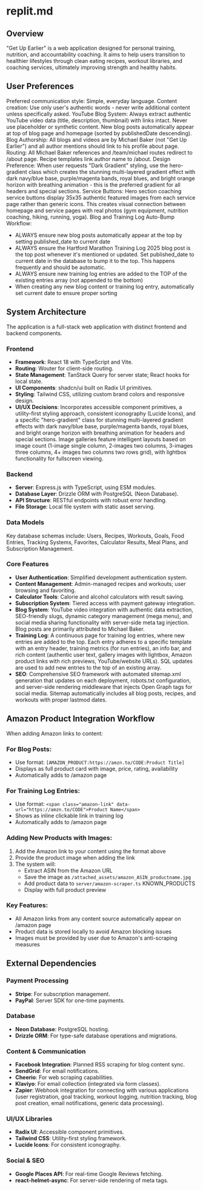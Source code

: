 # replit.md

## Overview
"Get Up Earlier" is a web application designed for personal training, nutrition, and accountability coaching. It aims to help users transition to healthier lifestyles through clean eating recipes, workout libraries, and coaching services, ultimately improving strength and healthy habits.

## User Preferences
Preferred communication style: Simple, everyday language.
Content creation: Use only user's authentic words - never write additional content unless specifically asked.
YouTube Blog System: Always extract authentic YouTube video data (title, description, thumbnail) with links intact. Never use placeholder or synthetic content. New blog posts automatically appear at top of blog page and homepage (sorted by publishedDate descending).
Blog Authorship: All blogs and videos are by Michael Baker (not "Get Up Earlier") and all author mentions should link to his profile about page.
Routing: All Michael Baker references and /team/michael routes redirect to /about page. Recipe templates link author name to /about.
Design Preference: When user requests "Dark Gradient" styling, use the hero-gradient class which creates the stunning multi-layered gradient effect with dark navy/blue base, purple/magenta bands, royal blues, and bright orange horizon with breathing animation - this is the preferred gradient for all headers and special sections.
Service Buttons: Hero section coaching service buttons display 35x35 authentic featured images from each service page rather than generic icons. This creates visual connection between homepage and service pages with real photos (gym equipment, nutrition coaching, hiking, running, yoga).
Blog and Training Log Auto-Bump Workflow: 
- ALWAYS ensure new blog posts automatically appear at the top by setting published_date to current date
- ALWAYS ensure the Hartford Marathon Training Log 2025 blog post is the top post whenever it's mentioned or updated. Set published_date to current date in the database to bump it to the top. This happens frequently and should be automatic.
- ALWAYS ensure new training log entries are added to the TOP of the existing entries array (not appended to the bottom)
- When creating any new blog content or training log entry, automatically set current date to ensure proper sorting

## System Architecture

The application is a full-stack web application with distinct frontend and backend components.

### Frontend
- **Framework**: React 18 with TypeScript and Vite.
- **Routing**: Wouter for client-side routing.
- **State Management**: TanStack Query for server state; React hooks for local state.
- **UI Components**: shadcn/ui built on Radix UI primitives.
- **Styling**: Tailwind CSS, utilizing custom brand colors and responsive design.
- **UI/UX Decisions**: Incorporates accessible component primitives, a utility-first styling approach, consistent iconography (Lucide Icons), and a specific "hero-gradient" class for stunning multi-layered gradient effects with dark navy/blue base, purple/magenta bands, royal blues, and bright orange horizon with breathing animation for headers and special sections. Image galleries feature intelligent layouts based on image count (1-image single column, 2-images two columns, 3-images three columns, 4+ images two columns two rows grid), with lightbox functionality for fullscreen viewing.

### Backend
- **Server**: Express.js with TypeScript, using ESM modules.
- **Database Layer**: Drizzle ORM with PostgreSQL (Neon Database).
- **API Structure**: RESTful endpoints with robust error handling.
- **File Storage**: Local file system with static asset serving.

### Data Models
Key database schemas include: Users, Recipes, Workouts, Goals, Food Entries, Tracking Systems, Favorites, Calculator Results, Meal Plans, and Subscription Management.

### Core Features
- **User Authentication**: Simplified development authentication system.
- **Content Management**: Admin-managed recipes and workouts; user browsing and favoriting.
- **Calculator Tools**: Calorie and alcohol calculators with result saving.
- **Subscription System**: Tiered access with payment gateway integration.
- **Blog System**: YouTube video integration with authentic data extraction, SEO-friendly slugs, dynamic category management (mega menu), and social media sharing functionality with server-side meta tag injection. Blog posts are primarily attributed to Michael Baker.
- **Training Log**: A continuous page for training log entries, where new entries are added to the top. Each entry adheres to a specific template with an entry header, training metrics (for run entries), an info bar, and rich content (authentic user text, gallery images with lightbox, Amazon product links with rich previews, YouTube/website URLs). SQL updates are used to add new entries to the top of an existing array.
- **SEO**: Comprehensive SEO framework with automated sitemap.xml generation that updates on each deployment, robots.txt configuration, and server-side rendering middleware that injects Open Graph tags for social media. Sitemap automatically includes all blog posts, recipes, and workouts with proper lastmod dates.

## Amazon Product Integration Workflow

When adding Amazon links to content:

### For Blog Posts:
- Use format: `[AMAZON_PRODUCT:https://amzn.to/CODE:Product Title]`
- Displays as full product card with image, price, rating, availability
- Automatically adds to /amazon page

### For Training Log Entries:
- Use format: `<span class="amazon-link" data-url="https://amzn.to/CODE">Product Name</span>`
- Shows as inline clickable link in training log
- Automatically adds to /amazon page

### Adding New Products with Images:
1. Add the Amazon link to your content using the format above
2. Provide the product image when adding the link
3. The system will:
   - Extract ASIN from the Amazon URL
   - Save the image as `/attached_assets/amazon_ASIN_productname.jpg`
   - Add product data to `server/amazon-scraper.ts` KNOWN_PRODUCTS
   - Display with full product preview

### Key Features:
- All Amazon links from any content source automatically appear on /amazon page
- Product data is stored locally to avoid Amazon blocking issues
- Images must be provided by user due to Amazon's anti-scraping measures

## External Dependencies

### Payment Processing
- **Stripe**: For subscription management.
- **PayPal**: Server SDK for one-time payments.

### Database
- **Neon Database**: PostgreSQL hosting.
- **Drizzle ORM**: For type-safe database operations and migrations.

### Content & Communication
- **Facebook Integration**: Planned RSS scraping for blog content sync.
- **SendGrid**: For email notifications.
- **Cheerio**: For web scraping capabilities.
- **Klaviyo**: For email collection (integrated via form classes).
- **Zapier**: Webhook integration for connecting with various applications (user registration, goal tracking, workout logging, nutrition tracking, blog post creation, email notifications, generic data processing).

### UI/UX Libraries
- **Radix UI**: Accessible component primitives.
- **Tailwind CSS**: Utility-first styling framework.
- **Lucide Icons**: For consistent iconography.

### Social & SEO
- **Google Places API**: For real-time Google Reviews fetching.
- **react-helmet-async**: For server-side rendering of meta tags.
